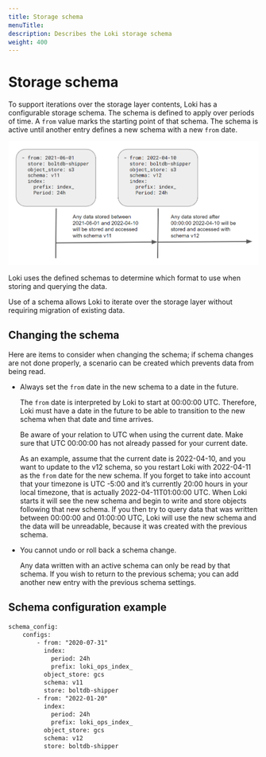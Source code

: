 ```yaml
---
title: Storage schema
menuTitle:  
description: Describes the Loki storage schema
weight: 400
---
```

# Storage schema

To support iterations over the storage layer contents, Loki has a configurable storage schema. The schema is defined to apply over periods of time. A `from` value marks the starting point of that schema. The schema is active until another entry defines a new schema with a new `from` date.

![schema_example](./schema.png)

Loki uses the defined schemas to determine which format to use when storing and querying the data.

Use of a schema allows Loki to iterate over the storage layer without requiring migration of existing data.

## Changing the schema

Here are items to consider when changing the schema; if schema changes are not done properly, a scenario can be created which prevents data from being read.
- Always set the `from` date in the new schema to a date in the future.

  The `from` date is interpreted by Loki to start at 00:00:00 UTC. Therefore, Loki must have a date in the future to be able to transition to the new schema when that date and time arrives.

  Be aware of your relation to UTC when using the current date. Make sure that UTC 00:00:00 has not already passed for your current date.
  
  As an example, assume that the current date is 2022-04-10, and you want to update to the v12 schema, so you restart Loki with 2022-04-11 as the `from` date for the new schema. If you forget to take into account that your timezone is UTC -5:00 and it’s currently 20:00 hours in your local timezone,  that is actually 2022-04-11T01:00:00 UTC. When Loki starts it will see the new schema and begin to write and store objects following that new schema. If you then try to query data that was written between 00:00:00 and 01:00:00 UTC, Loki will use the new schema and the data will be unreadable, because it was created with the previous schema.

- You cannot undo or roll back a schema change.

  Any data written with an active schema can only be read by that schema. If you wish to return to the previous schema; you can add another new entry with the previous schema settings.

## Schema configuration example

```
schema_config:
    configs:
        - from: "2020-07-31"
          index:
            period: 24h
            prefix: loki_ops_index_
          object_store: gcs
          schema: v11
          store: boltdb-shipper
        - from: "2022-01-20"
          index:
            period: 24h
            prefix: loki_ops_index_
          object_store: gcs
          schema: v12
          store: boltdb-shipper
```
